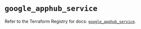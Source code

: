 # `google_apphub_service`

Refer to the Terraform Registry for docs: [`google_apphub_service`](https://registry.terraform.io/providers/hashicorp/google/5.45.2/docs/resources/apphub_service).
